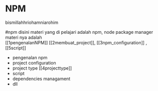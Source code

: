 # NPM
bismillahhriohamniarohim

#npm
disini materi yang di pelajari adalah npm, node package manager   
materi nya adalah  
[[1pengenalanNPM]] [[2membuat_project]], [[3npm_configuration]] , [[5script]]
* pengenalan npm
* project configuration
* project type [[4projecttype]] 
* script 
* dependencies managament  
* dll